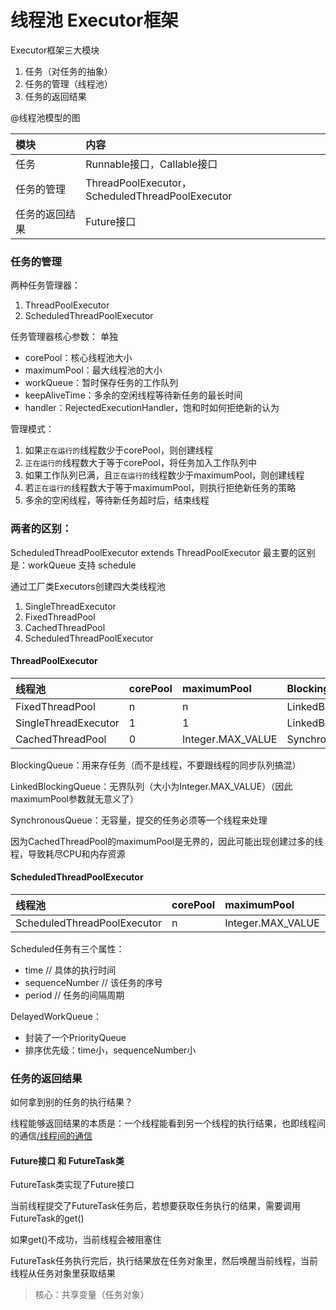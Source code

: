 # 线程池 Executor框架

Executor框架三大模块

1. 任务（对任务的抽象）
2. 任务的管理（线程池）
3. 任务的返回结果

@线程池模型的图

| 模块 | 内容 |
| :--- | :--- |
| 任务 | Runnable接口，Callable接口 |
| 任务的管理 | ThreadPoolExecutor，ScheduledThreadPoolExecutor |
| 任务的返回结果 | Future接口 |

### 任务的管理

两种任务管理器：

1. ThreadPoolExecutor
2. ScheduledThreadPoolExecutor

任务管理器核心参数：
单独
* corePool：核心线程池大小
* maximumPool：最大线程池的大小
* workQueue：暂时保存任务的工作队列
* keepAliveTime：多余的空闲线程等待新任务的最长时间
* handler：RejectedExecutionHandler，饱和时如何拒绝新的认为

管理模式：

1. 如果`正在运行的`线程数少于corePool，则创建线程
2. `正在运行的`线程数大于等于corePool，将任务加入工作队列中
3. 如果工作队列已满，且`正在运行的`线程数少于maximumPool，则创建线程
4. 若`正在运行的`线程数大于等于maximumPool，则执行拒绝新任务的策略
5. 多余的空闲线程，等待新任务超时后，结束线程


### 两者的区别：

ScheduledThreadPoolExecutor extends ThreadPoolExecutor
最主要的区别是：workQueue 支持 schedule


通过工厂类Executors创建四大类线程池

1. SingleThreadExecutor
2. FixedThreadPool
3. CachedThreadPool
4. ScheduledThreadPoolExecutor

#### ThreadPoolExecutor

| 线程池 | corePool | maximumPool | BlockingQueue | keepAliveTime |
| :--- | :--- | :--- | :--- | :--- |
| FixedThreadPool | n | n | LinkedBlockingQueue | 0 |
| SingleThreadExecutor | 1 | 1 | LinkedBlockingQueue | 0 |
| CachedThreadPool | 0 | Integer.MAX\_VALUE | SynchronousQueue | 60s |

BlockingQueue：用来存任务（而不是线程，不要跟线程的同步队列搞混）

LinkedBlockingQueue：无界队列（大小为Integer.MAX\_VALUE）（因此maximumPool参数就无意义了）

SynchronousQueue：无容量，提交的任务必须等一个线程来处理

因为CachedThreadPool的maximumPool是无界的，因此可能出现创建过多的线程，导致耗尽CPU和内存资源

#### ScheduledThreadPoolExecutor

| 线程池 | corePool | maximumPool | BlockingQueue | keepAliveTime |
| :--- | :--- | :--- | :--- | :--- |
| ScheduledThreadPoolExecutor | n | Integer.MAX\_VALUE | DelayedWorkQueue | 0 |

Scheduled任务有三个属性：

* time // 具体的执行时间
* sequenceNumber // 该任务的序号
* period // 任务的间隔周期

DelayedWorkQueue：

* 封装了一个PriorityQueue
* 排序优先级：time小，sequenceNumber小

### 任务的返回结果

如何拿到别的任务的执行结果？

线程能够返回结果的本质是：一个线程能看到另一个线程的执行结果，也即线程间的通信[/线程间的通信](/线程间的通信)

#### Future接口 和 FutureTask类

FutureTask类实现了Future接口

当前线程提交了FutureTask任务后，若想要获取任务执行的结果，需要调用FutureTask的get\(\)

如果get\(\)不成功，当前线程会被阻塞住

FutureTask任务执行完后，执行结果放在任务对象里，然后唤醒当前线程，当前线程从任务对象里获取结果

> 核心：共享变量（任务对象）



